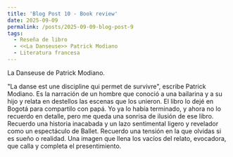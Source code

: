 ```yaml
---
title: 'Blog Post 10 - Book review'
date: 2025-09-09
permalink: /posts/2025-09-09-blog-post-9
tags:
  - Reseña de libro
  - <<La Danseuse>> Patrick Modiano
  - Literatura francesa
---
```


La Danseuse de Patrick Modiano. 

"La danse est une discipline qui permet de survivre", 
escribe Patrick Modiano.
Es la narración de un hombre que conoció a una bailarina y a su hijo
y relata en destellos las escenas que los unieron.
El libro lo dejé en Bogotá para compartilo con papá. 
Yo ya lo había terminado, y ahora no lo recuerdo en detalle, 
pero me queda una sonrisa de ilusión de ese libro. 
Recuerdo una historia inacabada y un lazo sentimental 
ligero y revelador como un espectáculo de Ballet. 
Recuerdo una tensión en la que olvidas si es sueño o realidad. 
Una imagen que llena los vacíos del relato,
evocadora, que calla y completa el presentimiento. 
